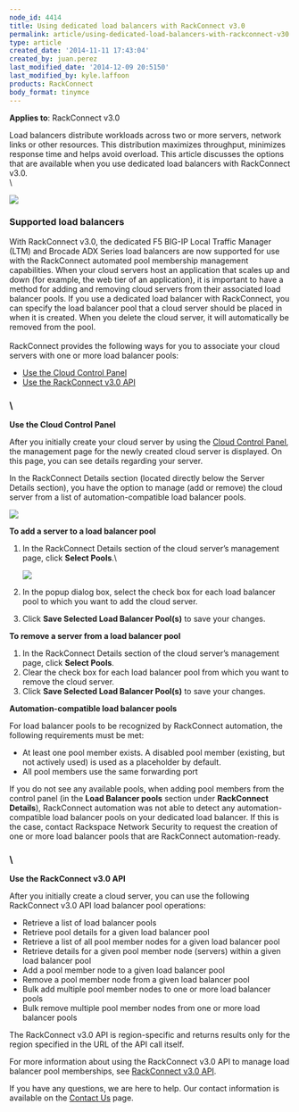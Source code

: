 ```yaml
---
node_id: 4414
title: Using dedicated load balancers with RackConnect v3.0
permalink: article/using-dedicated-load-balancers-with-rackconnect-v30
type: article
created_date: '2014-11-11 17:43:04'
created_by: juan.perez
last_modified_date: '2014-12-09 20:5150'
last_modified_by: kyle.laffoon
products: RackConnect
body_format: tinymce
---
```


**Applies to**: RackConnect v3.0

Load balancers distribute workloads across two or more servers, network
links or other resources. This distribution maximizes throughput,
minimizes response time and helps avoid overload. This article discusses
the options that are available when you use dedicated load balancers
with RackConnect v3.0.\
 \

![](/knowledge_center/sites/default/files/field/image/Fig1-Ded.-LB-and-RCv3-Figure-Traffic-Flow-PNG-.5xhalf-border.png)

### **Supported load balancers**

With RackConnect v3.0, the dedicated F5 BIG-IP Local Traffic Manager
(LTM) and Brocade ADX Series load balancers are now supported for use
with the RackConnect automated pool membership management capabilities. 
When your cloud servers host an application that scales up and down (for
example, the web tier of an application), it is important to have a
method for adding and removing cloud servers from their associated load
balancer pools. If you use a dedicated load balancer with RackConnect,
you can specify the load balancer pool that a cloud server should be
placed in when it is created. When you delete the cloud server, it will
automatically be removed from the pool.\
  \
 RackConnect provides the following ways for you to associate your cloud
servers with one or more load balancer pools:

-   [Use the Cloud Control Panel](#option1)
-   [Use the RackConnect v3.0 API](#Option2)

### \
 **Use the Cloud Control Panel**

After you initially create your cloud server by using the [Cloud Control
Panel](https://mycloud.rackspace.com/), the management page for the
newly created cloud server is displayed. On this page, you can see
details regarding your server.

In the RackConnect Details section (located directly below the Server
Details section), you have the option to manage (add or remove) the
cloud server from a list of automation-compatible load balancer pools.

![](/knowledge_center/sites/default/files/field/image/Fig2_REACH_RC_Detail_PNG_B.png)

**To add a server to a load balancer pool**

1.  In the RackConnect Details section of the cloud server&rsquo;s management
    page, click **Select Pools**.\

    ![](/knowledge_center/sites/default/files/field/image/Fig3_REACH_LB_Pool_Modal_PNG_smaller-border.png)
2.  In the popup dialog box, select the check box for each load balancer
    pool to which you want to add the cloud server.
3.  Click **Save Selected Load Balancer Pool(s)** to save your changes.

**To remove a server from a  load balancer pool**

1.  In the RackConnect Details section of the cloud server&rsquo;s management
    page, click **Select Pools**.
2.  Clear the check box for each load balancer pool from which you want
    to remove the cloud server.
3.  Click **Save Selected Load Balancer Pool(s)** to save your changes.

**Automation-compatible load balancer pools**

For load balancer pools to be recognized by RackConnect automation, the
following requirements must be met:

-   At least one pool member exists. A disabled pool member (existing,
    but not actively used) is used as a placeholder by default.
-   All pool members use the same forwarding port

If you do not see any available pools, when adding pool members from the
control panel (in the **Load Balancer pools** section under
 **RackConnect Details**), RackConnect automation was not able to detect
any automation-compatible load balancer pools on your dedicated load
balancer. If this is the case, contact Rackspace Network Security to
request the creation of one or more load balancer pools that are
RackConnect automation-ready.

### \
 **Use the RackConnect v3.0 API**

After you initially create a cloud server, you can use the following
RackConnect v3.0 API load balancer pool operations:

-   Retrieve a list of load balancer pools
-   Retrieve pool details for a given load balancer pool
-   Retrieve a list of all pool member nodes for a given load balancer
    pool
-   Retrieve details for a given pool member node (servers) within a
    given load balancer pool
-   Add a pool member node to a given load balancer pool
-   Remove a pool member node from a given load balancer pool
-   Bulk add multiple pool member nodes to one or more load balancer
    pools
-   Bulk remove multiple pool member nodes from one or more load
    balancer pools

The RackConnect v3.0 API is region-specific and returns results only for
the region specified in the URL of the API call itself.

For more information about using the RackConnect v3.0 API to manage load
balancer pool memberships, see [RackConnect v3.0
API](http://docs.rcv3.apiary.io/#loadbalancerpools).

If you have any questions, we are here to help. Our contact information
is available on the [Contact
Us](http://www.rackspace.com/knowledge_center/support) page.

